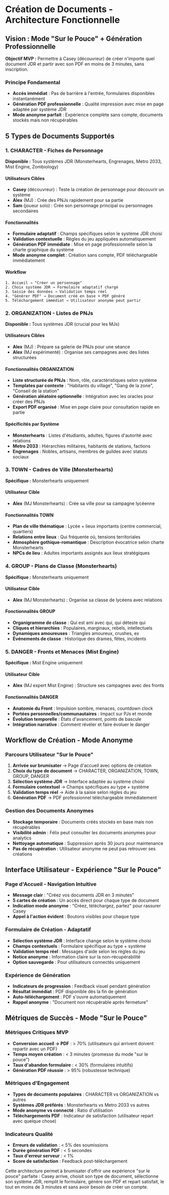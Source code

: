 # Création de Documents - Architecture Fonctionnelle

## Vision : Mode "Sur le Pouce" + Génération Professionnelle

**Objectif MVP :** Permettre à Casey (découvreur) de créer n'importe quel document JDR et partir avec son PDF en moins de 3 minutes, sans inscription.

### Principe Fondamental
- **Accès immédiat** : Pas de barrière à l'entrée, formulaires disponibles instantanément
- **Génération PDF professionnelle** : Qualité impression avec mise en page adaptée par système JDR
- **Mode anonyme parfait** : Expérience complète sans compte, documents stockés mais non récupérables

## 5 Types de Documents Supportés

### 1. **CHARACTER** - Fiches de Personnage
**Disponible :** Tous systèmes JDR (Monsterhearts, Engrenages, Metro 2033, Mist Engine, Zombiology)

#### Utilisateurs Cibles
- **Casey** (découvreur) : Teste la création de personnage pour découvrir un système
- **Alex** (MJ) : Crée des PNJs rapidement pour sa partie
- **Sam** (joueur solo) : Crée son personnage principal ou personnages secondaires

#### Fonctionnalités
- **Formulaire adaptatif** : Champs spécifiques selon le système JDR choisi
- **Validation contextuelle** : Règles du jeu appliquées automatiquement
- **Génération PDF immédiate** : Mise en page professionnelle selon la charte graphique du système
- **Mode anonyme complet** : Création sans compte, PDF téléchargeable immédiatement

#### Workflow
```
1. Accueil → "Créer un personnage"
2. Choix système JDR → Formulaire adaptatif chargé
3. Saisie des données → Validation temps réel
4. "Générer PDF" → Document créé en base + PDF généré
5. Téléchargement immédiat → Utilisateur anonyme peut partir
```

### 2. **ORGANIZATION** - Listes de PNJs
**Disponible :** Tous systèmes JDR (crucial pour les MJs)

#### Utilisateurs Cibles
- **Alex** (MJ) : Prépare sa galerie de PNJs pour une séance
- **Alex** (MJ expérimenté) : Organise ses campagnes avec des listes structurées

#### Fonctionnalités ORGANIZATION
- **Liste structurée de PNJs** : Nom, rôle, caractéristiques selon système
- **Templates par contexte** : "Habitants du village", "Gang de la zone", "Conseil de la station"
- **Génération aléatoire optionnelle** : Intégration avec les oracles pour créer des PNJs
- **Export PDF organisé** : Mise en page claire pour consultation rapide en partie

#### Spécificités par Système
- **Monsterhearts** : Listes d'étudiants, adultes, figures d'autorité avec relations
- **Metro 2033** : Hiérarchies militaires, habitants de stations, factions
- **Engrenages** : Nobles, artisans, membres de guildes avec statuts sociaux

### 3. **TOWN** - Cadres de Ville (Monsterhearts)
**Spécifique :** Monsterhearts uniquement

#### Utilisateur Cible
- **Alex** (MJ Monsterhearts) : Crée sa ville pour sa campagne lycéenne

#### Fonctionnalités TOWN
- **Plan de ville thématique** : Lycée + lieux importants (centre commercial, quartiers)
- **Relations entre lieux** : Qui fréquente où, tensions territoriales
- **Atmosphère gothique-romantique** : Description évocatrice selon charte Monsterhearts
- **NPCs de lieu** : Adultes importants assignés aux lieux stratégiques

### 4. **GROUP** - Plans de Classe (Monsterhearts)
**Spécifique :** Monsterhearts uniquement

#### Utilisateur Cible
- **Alex** (MJ Monsterhearts) : Organise sa classe de lycéens avec relations

#### Fonctionnalités GROUP
- **Organigramme de classe** : Qui est ami avec qui, qui déteste qui
- **Cliques et hierarchies** : Populaires, marginaux, rebels, intellectuels
- **Dynamiques amoureuses** : Triangles amoureux, crushes, ex
- **Événements de classe** : Historique des drames, fêtes, incidents

### 5. **DANGER** - Fronts et Menaces (Mist Engine)
**Spécifique :** Mist Engine uniquement

#### Utilisateur Cible
- **Alex** (MJ expert Mist Engine) : Structure ses campagnes avec des fronts

#### Fonctionnalités DANGER
- **Anatomie du Front** : Impulsion sombre, menaces, countdown clock
- **Portées personnelles/communautaires** : Impact sur PJs et monde
- **Évolution temporelle** : États d'avancement, points de bascule
- **Intégration narrative** : Comment révéler et faire évoluer le danger

## Workflow de Création - Mode Anonyme

### Parcours Utilisateur "Sur le Pouce"
1. **Arrivée sur brumisater** → Page d'accueil avec options de création
2. **Choix du type de document** → CHARACTER, ORGANIZATION, TOWN, GROUP, DANGER
3. **Sélection système JDR** → Interface adaptée au système choisi
4. **Formulaire contextuel** → Champs spécifiques au type + système
5. **Validation temps réel** → Aide à la saisie selon règles du jeu
6. **Génération PDF** → PDF professionnel téléchargeable immédiatement

### Gestion des Documents Anonymes
- **Stockage temporaire** : Documents créés stockés en base mais non récupérables
- **Visibilité admin** : Félix peut consulter les documents anonymes pour analytics
- **Nettoyage automatique** : Suppression après 30 jours pour maintenance
- **Pas de récupération** : Utilisateur anonyme ne peut pas retrouver ses créations

## Interface Utilisateur - Expérience "Sur le Pouce"

### Page d'Accueil - Navigation Intuitive
- **Message clair** : "Créez vos documents JDR en 3 minutes"
- **5 cartes de création** : Un accès direct pour chaque type de document
- **Indication mode anonyme** : "Créez, téléchargez, partez" pour rassurer Casey
- **Appel à l'action évident** : Boutons visibles pour chaque type

### Formulaire de Création - Adaptatif
- **Sélection système JDR** : Interface change selon le système choisi
- **Champs contextuels** : Formulaire spécifique au type + système
- **Validation temps réel** : Messages d'aide selon les règles du jeu
- **Notice anonyme** : Information claire sur la non-récupérabilité
- **Option sauvegarde** : Pour utilisateurs connectés uniquement

### Expérience de Génération
- **Indicateurs de progression** : Feedback visuel pendant génération
- **Résultat immédiat** : PDF disponible dès la fin de génération
- **Auto-téléchargement** : PDF s'ouvre automatiquement
- **Rappel anonyme** : "Document non récupérable après fermeture"

## Métriques de Succès - Mode "Sur le Pouce"

### Métriques Critiques MVP
- **Conversion accueil → PDF** : > 70% (utilisateurs qui arrivent doivent repartir avec un PDF)
- **Temps moyen création** : < 3 minutes (promesse du mode "sur le pouce")
- **Taux d'abandon formulaire** : < 30% (formulaires intuitifs)
- **Génération PDF réussie** : > 95% (robustesse technique)

### Métriques d'Engagement
- **Types de documents populaires** : CHARACTER vs ORGANIZATION vs autres
- **Systèmes JDR préférés** : Monsterhearts vs Metro 2033 vs autres
- **Mode anonyme vs connecté** : Ratio d'utilisation
- **Téléchargements PDF** : Indicateur de satisfaction (utilisateur repart avec quelque chose)

### Indicateurs Qualité
- **Erreurs de validation** : < 5% des soumissions
- **Durée génération PDF** : < 5 secondes
- **Taux d'erreur serveur** : < 1%
- **Score de satisfaction** : Feedback post-téléchargement

Cette architecture permet à brumisater d'offrir une expérience "sur le pouce" parfaite : Casey arrive, choisit son type de document, sélectionne son système JDR, remplit le formulaire, génère son PDF et repart satisfait, le tout en moins de 3 minutes et sans avoir besoin de créer un compte.